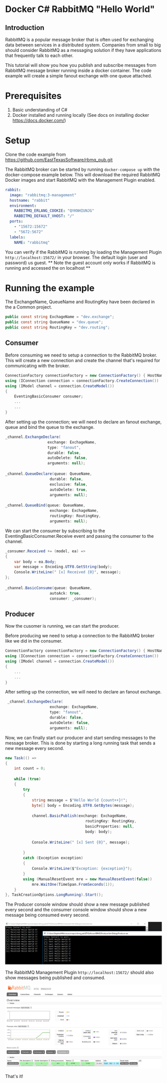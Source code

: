 # Docker C# RabbitMQ "Hello World"

## Introduction
RabbitMQ is a popular message broker that is often used for exchanging data between services in a distributed system. Companies from small to big should consider RabbitMQ as a messaging solution if they have applications that frequently talk to each other. 

This tutorial will show you how you publish and subscribe messages from RabbitMQ message broker running inside a docker container. The code example will create a simple fanout exchange with one queue attached. 

# Prerequisites
1. Basic understanding of C#
2. Docker installed and running locally (See docs on installing docker https://docs.docker.com/)

# Setup
Clone the code example from https://github.com/EastTexasSoftware/rbmq_pub.git

The RabbitMQ broker can be started by running `docker-compose up` with the docker-compose example below. This will download the required RabbitMQ Docker images and start RabbitMQ with the Management Plugin enabled.

``` yaml
rabbit:
  image: "rabbitmq:3-management"
  hostname: "rabbit"
  environment:
    RABBITMQ_ERLANG_COOKIE: "QYKNHIUNJG"
    RABBITMQ_DEFAULT_VHOST: "/"
  ports:
    - "15672:15672"
    - "5672:5672"
  labels:
    NAME: "rabbitmq"
```

You can verify if the RabbitMQ is running by loading the Management Plugin `http://localhost:15672/` in your browser. The default login (user and password) us guest. ** Note the guest account only works if RabbitMQ is running and accessed the on localhost **

# Running the example

The ExchangeName, QueueName and RoutingKey have been declared in the a Common project.

``` csharp 
public const string ExchageName = "dev.exchange";
public const string QueueName = "dev.queue";
public const string RoutingKey = "dev.routing";
```

## Consumer

Before consuming we need to setup a connection to the RabbitMQ broker. This will create a new connection and create the channel that's required for communicating with the broker.

``` csharp
ConnectionFactory connectionFactory = new ConnectionFactory() { HostName = "localhost" };
using (IConnection connection = connectionFactory.CreateConnection())
using (IModel channel = connection.CreateModel())
{
    EventingBasicConsumer consumer;
    ...
    ...
}
```

After setting up the connection; we will need to declare an fanout exchange, queue and bind the queue to the exchange. 

``` csharp
_channel.ExchangeDeclare(
                   exchange: ExchageName,
                   type: "fanout",
                   durable: false,
                   autoDelete: false,
                   arguments: null);

_channel.QueueDeclare(queue: QueueName,
                    durable: false,
                    exclusive: false,
                    autoDelete: true,
                    arguments: null);

_channel.QueueBind(queue: QueueName,
                    exchange: ExchageName,
                    routingKey: RoutingKey,
                    arguments: null);
```

We can start the consumer by subscribing to the EventingBasicConsumer.Receive event and passing the consumer to the channel. 

``` csharp
_consumer.Received += (model, ea) =>
{
    var body = ea.Body;
    var message = Encoding.UTF8.GetString(body);
    Console.WriteLine(" [x] Received {0}", message);
};

_channel.BasicConsume(queue: QueueName,
                    autoAck: true,
                    consumer: _consumer);
```

## Producer

Now the cusomer is running, we can start the producer. 

Before producing we need to setup a connection to the RabbitMQ broker like we did in the consumer. 

``` csharp
ConnectionFactory connectionFactory = new ConnectionFactory() { HostName = "localhost" };
using (IConnection connection = connectionFactory.CreateConnection())
using (IModel channel = connection.CreateModel())
{
    ...
    ...
}
```

After setting up the connection, we will need to declare an fanout exchange.

``` csharp
 _channel.ExchangeDeclare(
                    exchange: ExchageName,
                    type: "fanout",
                    durable: false,
                    autoDelete: false,
                    arguments: null);
```

Now, we can finally start our producer and start sending messages to the message broker. This is done by starting a long running task that sends a new message every second.

``` csharp
new Task(() =>
{
    int count = 0;

    while (true)
    {
        try
        {
            string message = $"Hello World {count++}!";
            byte[] body = Encoding.UTF8.GetBytes(message);

            channel.BasicPublish(exchange: ExchageName,
                                    routingKey: RoutingKey,
                                    basicProperties: null,
                                    body: body);

            Console.WriteLine(" [x] Sent {0}", message);

        }
        catch (Exception exception)
        {
            Console.WriteLine($"Exception: {exception}");
        }
        using (ManualResetEvent mre = new ManualResetEvent(false))
            mre.WaitOne(TimeSpan.FromSeconds(1));
    }
}, TaskCreationOptions.LongRunning).Start();
```

The Producer console window should show a new message published every second and the consumer console window should show a new message being consumed every second.

![Producer and Consumer Console Window](ConsumerAndProducerConsoleWindow.PNG "Producer and Consumer Console Window")

The RabbitMQ Management Plugin `http://localhost:15672/` should also show messages being published and consumed. 

![Producer and Consumer Console Window](RBMQ-MgmtPlugin.PNG "Producer and Consumer Console Window")

That's it!